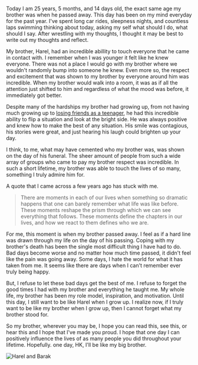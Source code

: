 Today I am 25 years, 5 months, and 14 days old, the exact same age my brother was when he passed away. This day has been on my mind everyday for the past year. I've spent long car rides, sleepness nights, and countless laps swimming thinking about today, asking my self what should I do, what should I say. After wrestling with my thoughts, I thought it may be best to write out my thoughts and reflect.

My brother, Harel, had an incredible abillity to touch everyone that he came in contact with. I remember when I was younger it felt like he knew everyone. There was not a place I would go with my brother where we wouldn't randomly bump into someone he knew. Even more so, the respect and excitement that was shown to my brother by everyone around him was incredible. When my brother would walk into a room, it was as if all the attention just shifted to him and regardless of what the mood was before, it immediately got better.

Despite many of the hardships my brother had growing up, from not having much growing up to [losing friends as a teenager](http://articles.latimes.com/1995-06-12/local/me-12368_1_taft-high-school-student), he had this incredible ability to flip a situation and look at the bright side. He was always positive and knew how to make the best of any situation. His smile was contagious, his stories were great, and just hearing his laugh could brighten up your day.

I think, to me, what may have cemented who my brother was, was shown on the day of his funeral. The sheer amount of people from such a wide array of groups who came to pay my brother respect was incredible. In such a short lifetime, my brother was able to touch the lives of so many, something I truly admire him for.

A quote that I came across a few years ago has stuck with me. 

> There are moments in each of our lives when something so dramatic happens that one can barely remember what life was like before. These moments reshape the prism through which we can see everything that follows. These moments define the chapters in our lives, and how we react to them defines who we are.

For me, this moment is when my brother passed away. I feel as if a hard line was drawn through my life on the day of his passing. Coping with my brother's death has been the single most difficult thing I have had to do. Bad days become worse and no matter how much time passed, it didn't feel like the pain was going away. Some days, I hate the world for what it has taken from me. It seems like there are days when I can't remember ever truly being happy.

But, I refuse to let these bad days get the best of me. I refuse to forget the good times I had with my brother and everything he taught me. My whole life, my brother has been my role model, inspiration, and motivation. Until this day, I still want to be like Harel when I grow up. I realize now, if I truly want to be like my brother when I grow up, then I cannot forget what my brother stood for.

So my brother, wherever you may be, I hope you can read this, see this, or hear this and I hope that I've made you proud. I hope that one day I can positively influence the lives of as many people you did throughout your lifetime. Hopefully. one day, HK, I'll be like my big brother.

![Harel and Barak](/images/hk_bk_1.jpg)